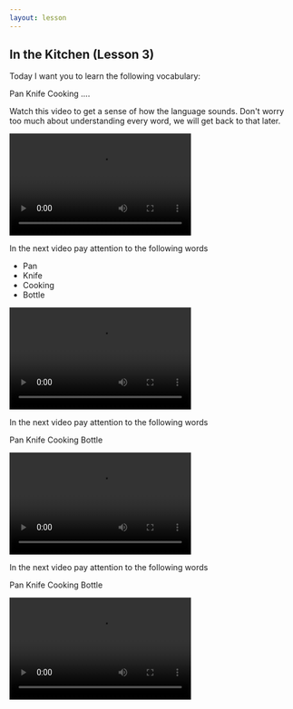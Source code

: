 ```yaml
---
layout: lesson
---
```

## In the Kitchen (Lesson 3)


Today I want you to learn the following vocabulary:

Pan
Knife
Cooking
….



Watch this video to get a sense of how the language sounds. Don't worry too much about understanding every word, we will get back to that later.


<video width="320" height="180" preload="none">
    <source type="video/youtube" src="http://www.youtube.com/watch?v=nOEw9iiopwI" />
</video>


In the next video pay attention to the following words

* Pan
* Knife
* Cooking
* Bottle

<video width="320" height="180" preload="none">
    <source type="video/youtube" src="http://www.youtube.com/watch?v=nOEw9iiopwI" />
</video>

In the next video pay attention to the following words

Pan
Knife
Cooking
Bottle

<video width="320" height="180" preload="none">
    <source type="video/youtube" src="http://www.youtube.com/watch?v=nOEw9iiopwI" />
</video>

In the next video pay attention to the following words

Pan
Knife
Cooking
Bottle

<video width="320" height="180" preload="none">
    <source type="video/youtube" src="http://www.youtube.com/watch?v=nOEw9iiopwI" />
</video>
